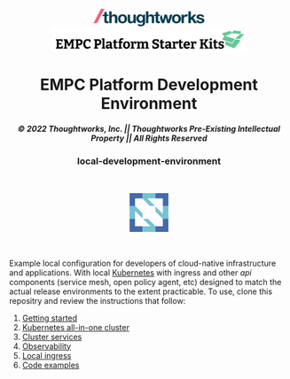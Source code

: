 
<div align="center">
	<p>
		<img alt="Thoughtworks Logo" src="https://raw.githubusercontent.com/ThoughtWorks-DPS/static/master/thoughtworks_flamingo_wave.png?sanitize=true" width=200 />
    <br />
		<img alt="DPS Title" src="https://raw.githubusercontent.com/ThoughtWorks-DPS/static/master/EMPCPlatformStarterKitsImage.png?sanitize=true" width=350/>
	</p>
  <h1>EMPC Platform Development Environment</h1>
  <h5>
	© 2022 Thoughtworks, Inc. || Thoughtworks Pre-Existing Intellectual Property || All Rights Reserved
  </h5>
  <h3>local-development-environment</h3>
</div>
<br />
<div align="center">
	<p>
		<img alt="CNCF Logo" src="https://raw.githubusercontent.com/ThoughtWorks-DPS/static/master/cncf.png?sanitize=true" width="70" />
	</p>
</div>
<br />


Example local configuration for developers of cloud-native infrastructure and applications. With local [Kubernetes](https://kubernetes.io) with ingress and other _api_ components (service mesh, open policy agent, etc) designed to match the actual release environments to the extent practicable. To use, clone this repositry and review the instructions that follow:  

1. [Getting started](doc/getting_started.md)  
2. [Kubernetes all-in-one cluster](doc/kubernetes.md)  
3. [Cluster services](doc/services.md)  
4. [Observability](doc/observability.md)  
5. [Local ingress](doc/ingress.md)  
6. [Code examples](doc/examples.md)  

